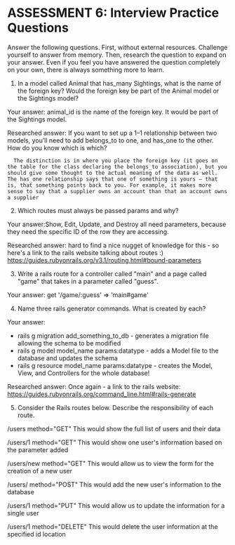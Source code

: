 # ASSESSMENT 6: Interview Practice Questions
Answer the following questions. First, without external resources. Challenge yourself to answer from memory. Then, research the question to expand on your answer. Even if you feel you have answered the question completely on your own, there is always something more to learn.

1. In a model called Animal that has_many Sightings, what is the name of the foreign key? Would the foreign key be part of the Animal model or the Sightings model?

  Your answer: animal_id is the name of the foreign key. It would be part of the Sightings model.

  Researched answer:
      If you want to set up a 1–1 relationship between two models, you’ll need to add belongs_to to one, and has_one to the other. How do you know which is which?

      The distinction is in where you place the foreign key (it goes on the table for the class declaring the belongs_to association), but you should give some thought to the actual meaning of the data as well. The has_one relationship says that one of something is yours – that is, that something points back to you. For example, it makes more sense to say that a supplier owns an account than that an account owns a supplier



2. Which routes must always be passed params and why?

  Your answer:Show, Edit, Update, and Destroy all need parameters, because they need the specific ID of the row they are accessing.

  Researched answer:
    hard to find a nice nugget of knowledge for this - so here's a link to the rails website talking about routes :) 
    https://guides.rubyonrails.org/v3.1/routing.html#bound-parameters



3. Write a rails route for a controller called "main" and a page called "game" that takes in a parameter called "guess".

  Your answer:
  get '/game/:guess' => 'main#game'



4. Name three rails generator commands. What is created by each?

  Your answer: 
  - rails g migration add_something_to_db - generates a migration file allowing the schema to be modified
  - rails g model model_name params:datatype - adds a Model file to the database and updates the schema
  - rails g resource model_name params:datatype - creates the Model, View, and Controllers for the whole database! 


  Researched answer:
      Once again - a link to the rails website: 
      https://guides.rubyonrails.org/command_line.html#rails-generate



5. Consider the Rails routes below. Describe the responsibility of each route.

/users        method="GET"
This would show the full list of users and their data


/users/1      method="GET"
This would show one user's information based on the parameter added

/users/new    method="GET"
This would allow us to view the form for the creation of a new user

/users/       method="POST"
This would add the new user's information to the database

/users/1      method="PUT"
This would allow us to update the information for a single user

/users/1      method="DELETE"
This would delete the user information at the specified id location
